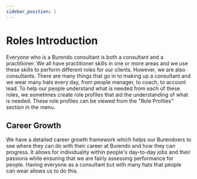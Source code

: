 ```yaml
---
sidebar_position: 1
---
```

# Roles Introduction

Everyone who is a Burendo consultant is both a consultant and a practitioner. We all have practitioner skills in one or more areas and we use these skills to perform different roles for our clients. However, we are also consultants. There are many things that go in to making up a consultant and we wear many hats every day, from people manager, to coach, to account lead. To help our people understand what is needed from each of these roles, we sometimes create role profiles that aid the understanding of what is needed. These role profiles can be viewed from the "Role Profiles" section in the menu.

## Career Growth

We have a detailed career growth framework which helps our Burendoers to see where they can do with their career at Burendo and how they can progress. It allows for individuality within people's day-to-day jobs and their passions while ensuring that we are fairly assessing performance for people. Having everyone as a consultant but with many hats that people can wear allows us to do this.
